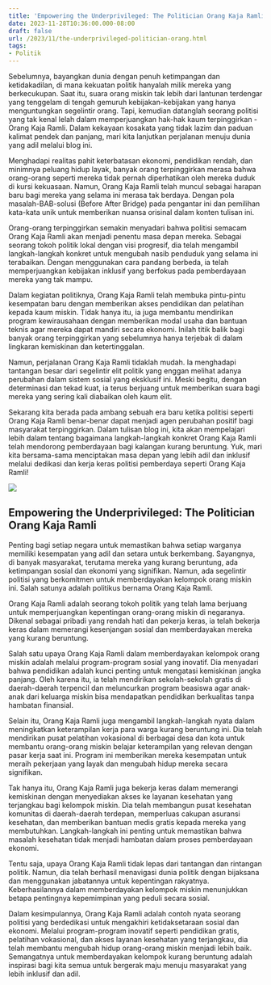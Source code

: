 ```yaml
---
title: 'Empowering the Underprivileged: The Politician Orang Kaja Ramli'
date: 2023-11-28T10:36:00.000-08:00
draft: false
url: /2023/11/the-underprivileged-politician-orang.html
tags: 
- Politik
---
```


  

Sebelumnya, bayangkan dunia dengan penuh ketimpangan dan ketidakadilan, di mana kekuatan politik hanyalah milik mereka yang berkecukupan. Saat itu, suara orang miskin tak lebih dari lantunan terdengar yang tenggelam di tengah gemuruh kebijakan-kebijakan yang hanya menguntungkan segelintir orang. Tapi, kemudian datanglah seorang politisi yang tak kenal lelah dalam memperjuangkan hak-hak kaum terpinggirkan - Orang Kaja Ramli. Dalam kekayaan kosakata yang tidak lazim dan paduan kalimat pendek dan panjang, mari kita lanjutkan perjalanan menuju dunia yang adil melalui blog ini.

  

Menghadapi realitas pahit keterbatasan ekonomi, pendidikan rendah, dan minimnya peluang hidup layak, banyak orang terpinggirkan merasa bahwa orang-orang seperti mereka tidak pernah diperhatikan oleh mereka duduk di kursi kekuasaan. Namun, Orang Kaja Ramli telah muncul sebagai harapan baru bagi mereka yang selama ini merasa tak berdaya. Dengan pola masalah-BAB-solusi (Before After Bridge) pada pengantar ini dan pemilihan kata-kata unik untuk memberikan nuansa orisinal dalam konten tulisan ini.

  

Orang-orang terpinggirkan semakin menyadari bahwa politisi semacam Orang Kaja Ramli akan menjadi penentu masa depan mereka. Sebagai seorang tokoh politik lokal dengan visi progresif, dia telah mengambil langkah-langkah konkret untuk mengubah nasib penduduk yang selama ini terabaikan. Dengan menggunakan cara pandang berbeda, ia telah memperjuangkan kebijakan inklusif yang berfokus pada pemberdayaan mereka yang tak mampu.

  

Dalam kegiatan politiknya, Orang Kaja Ramli telah membuka pintu-pintu kesempatan baru dengan memberikan akses pendidikan dan pelatihan kepada kaum miskin. Tidak hanya itu, ia juga membantu mendirikan program kewirausahaan dengan memberikan modal usaha dan bantuan teknis agar mereka dapat mandiri secara ekonomi. Inilah titik balik bagi banyak orang terpinggirkan yang sebelumnya hanya terjebak di dalam lingkaran kemiskinan dan ketertinggalan.

  

Namun, perjalanan Orang Kaja Ramli tidaklah mudah. Ia menghadapi tantangan besar dari segelintir elit politik yang enggan melihat adanya perubahan dalam sistem sosial yang eksklusif ini. Meski begitu, dengan determinasi dan tekad kuat, ia terus berjuang untuk memberikan suara bagi mereka yang sering kali diabaikan oleh kaum elit.

  

Sekarang kita berada pada ambang sebuah era baru ketika politisi seperti Orang Kaja Ramli benar-benar dapat menjadi agen perubahan positif bagi masyarakat terpinggirkan. Dalam tulisan blog ini, kita akan mempelajari lebih dalam tentang bagaimana langkah-langkah konkret Orang Kaja Ramli telah mendorong pemberdayaan bagi kalangan kurang beruntung. Yuk, mari kita bersama-sama menciptakan masa depan yang lebih adil dan inklusif melalui dedikasi dan kerja keras politisi pemberdaya seperti Orang Kaja Ramli!

  

![](https://www.dara.co.id/wp-content/uploads/2019/09/dpr.jpg)

  

## Empowering the Underprivileged: The Politician Orang Kaja Ramli

  

Penting bagi setiap negara untuk memastikan bahwa setiap warganya memiliki kesempatan yang adil dan setara untuk berkembang. Sayangnya, di banyak masyarakat, terutama mereka yang kurang beruntung, ada ketimpangan sosial dan ekonomi yang signifikan. Namun, ada segelintir politisi yang berkomitmen untuk memberdayakan kelompok orang miskin ini. Salah satunya adalah politikus bernama Orang Kaja Ramli.

  

Orang Kaja Ramli adalah seorang tokoh politik yang telah lama berjuang untuk memperjuangkan kepentingan orang-orang miskin di negaranya. Dikenal sebagai pribadi yang rendah hati dan pekerja keras, ia telah bekerja keras dalam memerangi kesenjangan sosial dan memberdayakan mereka yang kurang beruntung.

  

Salah satu upaya Orang Kaja Ramli dalam memberdayakan kelompok orang miskin adalah melalui program-program sosial yang inovatif. Dia menyadari bahwa pendidikan adalah kunci penting untuk mengatasi kemiskinan jangka panjang. Oleh karena itu, ia telah mendirikan sekolah-sekolah gratis di daerah-daerah terpencil dan meluncurkan program beasiswa agar anak-anak dari keluarga miskin bisa mendapatkan pendidikan berkualitas tanpa hambatan finansial.

  

Selain itu, Orang Kaja Ramli juga mengambil langkah-langkah nyata dalam meningkatkan keterampilan kerja para warga kurang beruntung ini. Dia telah mendirikan pusat pelatihan vokasional di berbagai desa dan kota untuk membantu orang-orang miskin belajar keterampilan yang relevan dengan pasar kerja saat ini. Program ini memberikan mereka kesempatan untuk meraih pekerjaan yang layak dan mengubah hidup mereka secara signifikan.

  

Tak hanya itu, Orang Kaja Ramli juga bekerja keras dalam memerangi kemiskinan dengan menyediakan akses ke layanan kesehatan yang terjangkau bagi kelompok miskin. Dia telah membangun pusat kesehatan komunitas di daerah-daerah terdepan, memperluas cakupan asuransi kesehatan, dan memberikan bantuan medis gratis kepada mereka yang membutuhkan. Langkah-langkah ini penting untuk memastikan bahwa masalah kesehatan tidak menjadi hambatan dalam proses pemberdayaan ekonomi.

  

Tentu saja, upaya Orang Kaja Ramli tidak lepas dari tantangan dan rintangan politik. Namun, dia telah berhasil menavigasi dunia politik dengan bijaksana dan menggunakan jabatannya untuk kepentingan rakyatnya. Keberhasilannya dalam memberdayakan kelompok miskin menunjukkan betapa pentingnya kepemimpinan yang peduli secara sosial.

  

Dalam kesimpulannya, Orang Kaja Ramli adalah contoh nyata seorang politisi yang berdedikasi untuk mengakhiri ketidaksetaraan sosial dan ekonomi. Melalui program-program inovatif seperti pendidikan gratis, pelatihan vokasional, dan akses layanan kesehatan yang terjangkau, dia telah membantu mengubah hidup orang-orang miskin menjadi lebih baik. Semangatnya untuk memberdayakan kelompok kurang beruntung adalah inspirasi bagi kita semua untuk bergerak maju menuju masyarakat yang lebih inklusif dan adil.